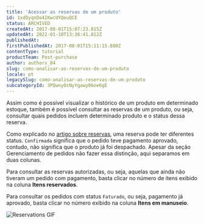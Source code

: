 ```yaml
---
title: 'Acessar as reservas de um produto'
id: 1xdDyqnDo4IKwcUYQouQCE
status: ARCHIVED
createdAt: 2017-08-01T15:07:23.815Z
updatedAt: 2022-01-10T13:36:41.812Z
publishedAt: 
firstPublishedAt: 2017-08-01T15:11:15.880Z
contentType: tutorial
productTeam: Post-purchase
author: authors_84
slug: como-analisar-as-reservas-de-um-produto
locale: pt
legacySlug: como-analisar-as-reservas-de-um-produto
subcategoryId: 3PQwnyOcNyYgawy06oe6gE
---
```


Assim como é possível visualizar o histórico de um produto em determinado estoque, também é possível consultar as reservas de um produto, ou seja, consultar quais pedidos incluem determinado produto e o status dessa reserva. 

Como explicado no [artigo sobre reservas](http://help.vtex.com/tutorial/como-a-reserva-funciona/), uma reserva pode ter diferentes status. `Confirmada` significa que o pedido teve pagamento aprovado, contudo, não significa que o produto já foi despachado. Apesar da seção Gerenciamento de pedidos não fazer essa distinção, aqui separamos em duas colunas.

Para consultar as reservas autorizadas, ou seja, aquelas que ainda não tiveram um pedido com pagamento, basta clicar no número de itens exibido na coluna **Itens reservados**. 

Para consultar os pedidos com status `Faturado`, ou seja, pagamento já aprovado, basta clicar no número exibido na coluna **Itens em manuseio**.

![Reservations GIF](https://images.contentful.com/alneenqid6w5/4xUy1O7pUA66UaQkcuU0au/53f39fe9b3cbe2f4c3e2a8e6316e66a9/Reservations.gif)
